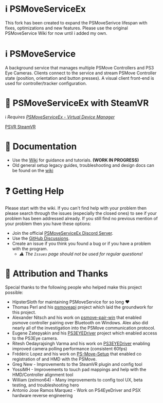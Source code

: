 # ℹ️ PSMoveServiceEx
This fork has been created to expand the PSMoveSerivce lifespan with fixes, optimizations and new features.
Please use the original PSMoveService Wiki for now until i added my own.

# ℹ️ PSMoveService
A background service that manages multiple PSMove Controllers and PS3 Eye Cameras. Clients connect to the service and stream PSMove Controller state (position, orientation and button presses). A visual client front-end is used for controller/tracker configuration. 
 # 🔗 PSMoveServiceEx with SteamVR
ℹ️ *Requires [PSMoveServiceEx - Virtual Device Manager](https://github.com/Timocop/PSMoveServiceEx-Virtual-Device-Manager/tree/master)*

[PSVR SteamVR](https://github.com/Timocop/PSMoveServiceEx/assets/22834512/70b5b729-4c59-4d9f-b554-23af9b494fdb)

# 📖 Documentation
* Use the [Wiki](https://github.com/Timocop/PSMoveServiceEx/wiki) for guidance and tutorials. **(WORK IN PROGRESS)**
* Old general setup legacy guides, troubleshooting and design docs can be found on the [wiki](https://github.com/psmoveservice/PSMoveService/wiki)

# ❓ Getting Help
Please start with the wiki. If you can't find help with your problem then please search through the issues (especially the closed ones) to see if your problem has been addressed already. 
If you still find no previous mention of your problem then you have these options:
- Join the official [PSMoveServiceEx Discord Server](https://discord.gg/mSk9ua7exg).
- Use the [GitHub Discussions](https://github.com/Timocop/PSMoveServiceEx/discussions).
- Create an issue if you think you found a bug or if you have a problem with the program.
  - *⚠️ The ``Issues`` page should not be used for regular questions!*

# 💙 Attribution and Thanks
Special thanks to the following people who helped make this project possible:
* HipsterSloth for maintaining PSMoveService for so long ♥️
* Thomas Perl and his [psmoveapi](https://github.com/thp/psmoveapi) project which laid the groundwork for this project.
* Alexander Nitsch and his work on [psmove-pair-win](https://github.com/nitsch/psmove-pair-win) that enabled psmove controller pairing over Bluetooth on Windows. Alex also did nearly all of the investigation into the PSMove communication protocol.
* Eugene Zatepyakin and his [PS3EYEDriver](https://github.com/inspirit/PS3EYEDriver) project which enabled access to the PS3Eye camera.
* Ritesh Oedayrajsingh Varma and his work on [PS3EYEDriver](https://github.com/rovarma/PS3EYEDriver) enabling improved camera polling performance (consistent 60fps)
* Frédéric Lopez and his work on [PS-Move-Setup](https://github.com/Fredz66/PS-Move-Setup) that enabled co registration of  and HMD with the PSMove.
* Greg New - Improvements to the SteamVR plugin and config tool
* YossiMH - Improvements to touch pad mappings and help with the HMD/Controller alignment tool
* William (zelmon64) - Many improvements to config tool UX, beta testing, and troubleshooting hero
* Antonio Jose Ramos Marquez - Work on PS4EyeDriver and PSX hardware reverse engineering
